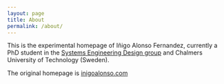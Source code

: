 ```yaml
---
layout: page
title: About
permalink: /about/
---
```


This is the experimental homepage of Iñigo Alonso Fernandez, currently a PhD student in the [Systems Engineering Design group](https://www.chalmers.se/en/departments/ims/research/product-development/Pages/systems-engineering-design.aspx) and Chalmers University of Technology (Sweden).

The original homepage is [inigoalonso.com](https://inigoalonso.com)
